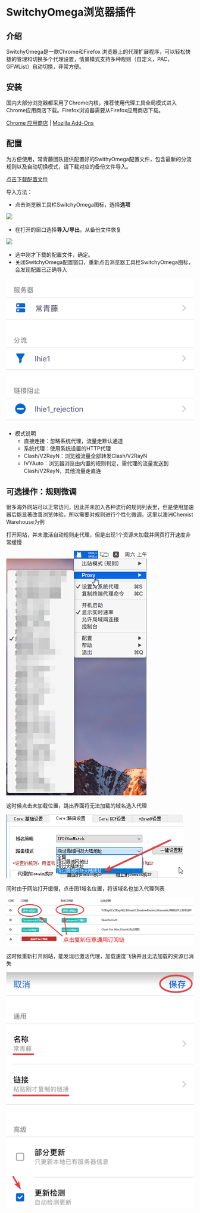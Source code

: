 # SwitchyOmega浏览器插件

## 介绍

SwitchyOmega是一款Chrome和Firefox 浏览器上的代理扩展程序，可以轻松快捷的管理和切换多个代理设置，情景模式支持多种规则（自定义，PAC，GFWList）自动切换，非常方便。

## 安装

国内大部分浏览器都采用了Chrome内核，推荐使用代理工具全局模式进入Chrome应用商店下载。Firefox浏览器需要从Firefox应用商店下载。

[Chrome 应用商店](https://chrome.google.com/webstore/detail/padekgcemlokbadohgkifijomclgjgif) \| [Mozilla Add-Ons](https://addons.mozilla.org/en-US/firefox/addon/switchyomega/)

## 配置

为方便使用，常青藤团队提供配置好的SwithyOmega配置文件，包含最新的分流规则以及自动切换模式，请下载对应的备份文件导入。

[点击下载配置文件](https://xn--rut069fptl.club/dl.php?type=d&id=16)

导入方法：

* 点击浏览器工具栏SwitchyOmega图标，选择**选项**

![](../../.gitbook/assets/image-74.png)

* 在打开的窗口选择**导入/导出**，从备份文件恢复

![](../../.gitbook/assets/image-24.png)

* 选中刚才下载的配置文件，确定。
* 关闭SwitchyOmega配置窗口，重新点击浏览器工具栏SwitchyOmega图标，会发现配置已正确导入

![](../../.gitbook/assets/image%20%2818%29.png)

* 模式说明
  * 直接连接：忽略系统代理，流量走默认通道
  * 系统代理：使用系统设置的HTTP代理
  * Clash/V2RayN：浏览器流量全部转发Clash/V2RayN
  * IVYAuto：浏览器浏览由内置的规则判定，需代理的流量发送到Clash/V2RayN，其他流量走直连

## 可选操作：规则微调

很多海外网站可以正常访问，因此并未加入各种流行的规则列表里，但是使用加速器后能显著改善浏览体验，所以需要对规则进行个性化微调，这里以澳洲Chemist Warehouse为例

打开网站，并未激活自动规则走代理，但是出现1个资源未加载并网页打开速度非常缓慢

![](../../.gitbook/assets/image%20%2851%29.png)

这时候点击未加载位置，跳出界面将无法加载的域名选入代理

![](../../.gitbook/assets/image%20%2829%29.png)

同时由于网站打开缓慢，点击图1域名位置，将该域名也加入代理列表

![](../../.gitbook/assets/image%20%2840%29.png)

这时候重新打开网站，能发现已激活代理，加载速度飞快并且无法加载的资源已消失

![](../../.gitbook/assets/image%20%2835%29.png)

